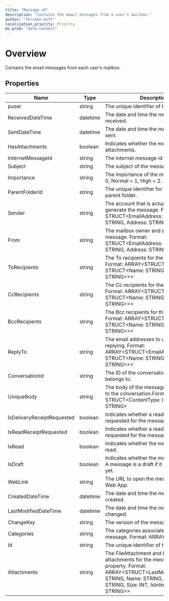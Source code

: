 ```yaml
---
title: "Message_v0"
description: "Contains the email messages from a user’s mailbox."
author: "fercobo-msft"
localization_priority: Priority
ms.prod: "data-connect"
---
```


# Overview

Contains the email messages from each user’s mailbox.

## Properties

| Name | Type | Description |
|--|--|--|
| puser | string | The unique identifier of the user. |
| ReceivedDateTime | datetime | The date and time the message was received. |
| SentDateTime | datetime | The date and time the message was sent. |
| HasAttachments | boolean | Indicates whether the message has attachments. |
| InternetMessageId | string | The internet message id |
| Subject | string | The subject of the message. |
| Importance | string | The importance of the message: Low = 0, Normal = 1, High = 2. |
| ParentFolderId | string | The unique identifier for the message's parent folder. |
| Sender | string | The account that is actually used to generate the message. Format: STRUCT<EmailAddress: STRUCT<Name: STRING, Address: STRING>> |
| From | string | The mailbox owner and sender of the message. Format: STRUCT<EmailAddress: STRUCT<Name: STRING, Address: STRING>> |
| ToRecipients | string | The To recipients for the message. Format: ARRAY<STRUCT<EmailAddress: STRUCT<Name: STRING, Address: STRING>>> |
| CcRecipients | string | The Cc recipients for the message. Format: ARRAY<STRUCT<EmailAddress: STRUCT<Name: STRING, Address: STRING>>> |
| BccRecipients | string | The Bcc recipients for the message. Format: ARRAY<STRUCT<EmailAddress: STRUCT<Name: STRING, Address: STRING>>> |
| ReplyTo | string | The email addresses to use when replying. Format: ARRAY<STRUCT<EmailAddress: STRUCT<Name: STRING, Address: STRING>>> |
| ConversationId | string | The ID of the conversation the email belongs to. |
| UniqueBody | string | The body of the message that is unique to the conversation.Format: STRUCT<ContentType: INT32, Content: STRING> |
| IsDeliveryReceiptRequested | boolean | Indicates whether a read receipt is requested for the message. |
| IsReadReceiptRequested | boolean | Indicates whether a read receipt is requested for the message. |
| IsRead | boolean | Indicates whether the message has been read. |
| IsDraft | boolean | Indicates whether the message is a draft. A message is a draft if it hasn't been sent yet. |
| WebLink | string | The URL to open the message in Outlook Web App. |
| CreatedDateTime | datetime | The date and time the message was created. |
| LastModifiedDateTime | datetime | The date and time the message was last changed. |
| ChangeKey | string | The version of the message. |
| Categories | string | The categories associated with the message. Format: ARRAY<STRING> |
| Id | string | The unique identifier of the message. |
| Attachments | string | The FileAttachment and ItemAttachment attachments for the message. Navigation property. Format: ARRAY<STRUCT<LastModifiedDateTime: STRING, Name: STRING, ContentType: STRING, Size: INT, IsInline: BOOLEAN, Id: STRING>> |
